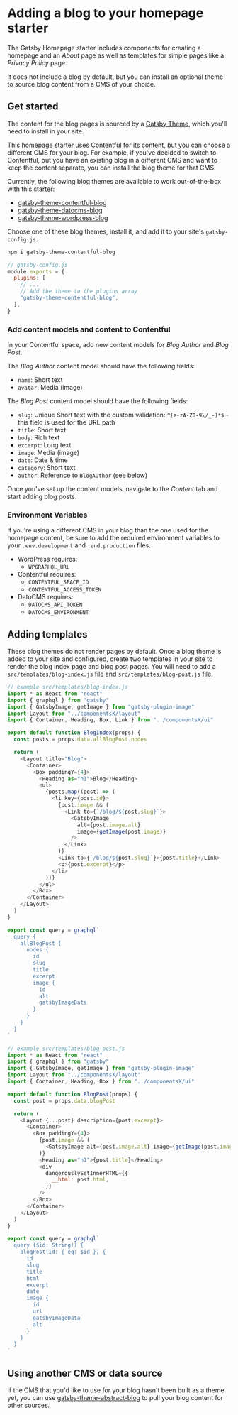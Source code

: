 # Adding a blog to your homepage starter

The Gatsby Homepage starter includes components for creating a homepage and an _About_ page as well as templates for simple pages like a _Privacy Policy_ page.

It does not include a blog by default, but you can install an optional theme to source blog content from a CMS of your choice.

## Get started

The content for the blog pages is sourced by a [Gatsby Theme][], which you'll need to install in your site.

[gatsby theme]: https://www.gatsbyjs.com/docs/themes/

This homepage starter uses Contentful for its content, but you can choose a different CMS for your blog.
For example, if you've decided to switch to Contentful, but you have an existing blog in a different CMS and want to keep the content separate, you can install the blog theme for that CMS.

Currently, the following blog themes are available to work out-of-the-box with this starter:

- [gatsby-theme-contentful-blog][]
- [gatsby-theme-datocms-blog][]
- [gatsby-theme-wordpress-blog][]

Choose one of these blog themes, install it, and add it to your site's `gatsby-config.js`.

```sh name
npm i gatsby-theme-contentful-blog
```

```js name
// gatsby-config.js
module.exports = {
  plugins: [
    // ...
    // Add the theme to the plugins array
    "gatsby-theme-contentful-blog",
  ],
}
```

### Add content models and content to Contentful

In your Contentful space, add new content models for _Blog Author_ and _Blog Post_.

The _Blog Author_ content model should have the following fields:

- `name`: Short text
- `avatar`: Media (image)

The _Blog Post_ content model should have the following fields:

- `slug`: Unique Short text with the custom validation: `^[a-zA-Z0-9\/_-]*$` - this field is used for the URL path
- `title`: Short text
- `body`: Rich text
- `excerpt`: Long text
- `image`: Media (image)
- `date`: Date & time
- `category`: Short text
- `author`: Reference to `BlogAuthor` (see below)

Once you've set up the content models, navigate to the _Content_ tab and start adding blog posts.

### Environment Variables

If you're using a different CMS in your blog than the one used for the homepage content, be sure to add the required environment variables to your `.env.development` and `.end.production` files.

- WordPress requires:
  - `WPGRAPHQL_URL`
- Contentful requires:
  - `CONTENTFUL_SPACE_ID`
  - `CONTENTFUL_ACCESS_TOKEN`
- DatoCMS requires:
  - `DATOCMS_API_TOKEN`
  - `DATOCMS_ENVIRONMENT`

## Adding templates

These blog themes do not render pages by default. Once a blog theme is added to your site and configured, create two templates in your site to render the blog index page and blog post pages. You will need to add a `src/templates/blog-index.js` file and `src/templates/blog-post.js` file.

```js
// example src/templates/blog-index.js
import * as React from "react"
import { graphql } from "gatsby"
import { GatsbyImage, getImage } from "gatsby-plugin-image"
import Layout from "../componentsX/layout"
import { Container, Heading, Box, Link } from "../componentsX/ui"

export default function BlogIndex(props) {
  const posts = props.data.allBlogPost.nodes

  return (
    <Layout title="Blog">
      <Container>
        <Box paddingY={4}>
          <Heading as="h1">Blog</Heading>
          <ul>
            {posts.map((post) => (
              <li key={post.id}>
                {post.image && (
                  <Link to={`/blog/${post.slug}`}>
                    <GatsbyImage
                      alt={post.image.alt}
                      image={getImage(post.image)}
                    />
                  </Link>
                )}
                <Link to={`/blog/${post.slug}`}>{post.title}</Link>
                <p>{post.excerpt}</p>
              </li>
            ))}
          </ul>
        </Box>
      </Container>
    </Layout>
  )
}

export const query = graphql`
  query {
    allBlogPost {
      nodes {
        id
        slug
        title
        excerpt
        image {
          id
          alt
          gatsbyImageData
        }
      }
    }
  }
`
```

```js
// example src/templates/blog-post.js
import * as React from "react"
import { graphql } from "gatsby"
import { GatsbyImage, getImage } from "gatsby-plugin-image"
import Layout from "../componentsX/layout"
import { Container, Heading, Box } from "../componentsX/ui"

export default function BlogPost(props) {
  const post = props.data.blogPost

  return (
    <Layout {...post} description={post.excerpt}>
      <Container>
        <Box paddingY={4}>
          {post.image && (
            <GatsbyImage alt={post.image.alt} image={getImage(post.image)} />
          )}
          <Heading as="h1">{post.title}</Heading>
          <div
            dangerouslySetInnerHTML={{
              __html: post.html,
            }}
          />
        </Box>
      </Container>
    </Layout>
  )
}

export const query = graphql`
  query ($id: String!) {
    blogPost(id: { eq: $id }) {
      id
      slug
      title
      html
      excerpt
      date
      image {
        id
        url
        gatsbyImageData
        alt
      }
    }
  }
`
```

## Using another CMS or data source

If the CMS that you'd like to use for your blog hasn't been built as a theme yet, you can use [gatsby-theme-abstract-blog][] to pull your blog content for other sources.

<!-- TODO: check links after publishing -->

[gatsby-theme-abstract-blog]: https://github.com/gatsbyjs/homepage-starters/tree/main/themes/gatsby-theme-abstract-blog
[gatsby-theme-contentful-blog]: https://github.com/gatsbyjs/homepage-starters/tree/main/themes/gatsby-theme-contentful-blog
[gatsby-theme-datocms-blog]: https://github.com/gatsbyjs/homepage-starters/tree/main/themes/gatsby-theme-datocms-blog
[gatsby-theme-wordpress-blog]: https://github.com/gatsbyjs/homepage-starters/tree/main/themes/gatsby-theme-wordpress-blog
